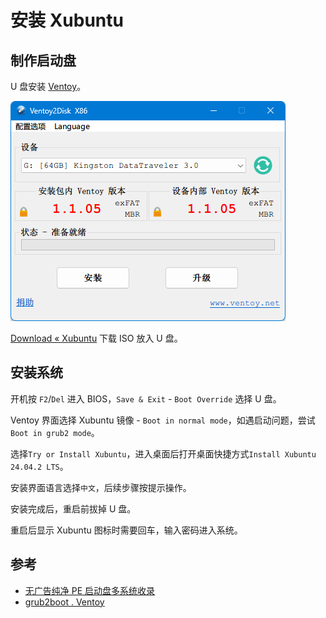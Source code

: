 # 安装 Xubuntu

## 制作启动盘

U 盘安装 [Ventoy](https://www.ventoy.net/cn/index.html)。

![Ventoy2Disk](assets/20250308123342.png)

[Download « Xubuntu](https://xubuntu.org/download/) 下载 ISO 放入 U 盘。

## 安装系统

开机按 `F2`/`Del` 进入 BIOS，`Save & Exit` - `Boot Override` 选择 U 盘。

Ventoy 界面选择 Xubuntu 镜像 - `Boot in normal mode`，如遇启动问题，尝试`Boot in grub2 mode`。

选择`Try or Install Xubuntu`，进入桌面后打开桌面快捷方式`Install Xubuntu 24.04.2 LTS`。

安装界面语言选择`中文`，后续步骤按提示操作。

安装完成后，重启前拔掉 U 盘。

重启后显示 Xubuntu 图标时需要回车，输入密码进入系统。

## 参考

- [无广告纯净 PE 启动盘多系统收录](https://blog.zhjh.top/?p=pe)
- [grub2boot . Ventoy](https://ventoy.net/cn/doc_grub2boot.html)
